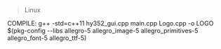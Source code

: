 > Linux 

COMPILE: 
	g++ -std=c++11 hy352_gui.cpp main.cpp Logo.cpp -o LOGO $(pkg-config --libs allegro-5 allegro_image-5 allegro_primitives-5 allegro_font-5 allegro_ttf-5)


